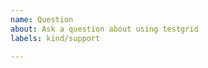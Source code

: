 ```yaml
---
name: Question
about: Ask a question about using testgrid
labels: kind/support

---
```


<!-- Consider also checking https://kind.sigs.k8s.io/#community-discussion-contribution-and-support for support, our slack community is especially helpful! -->